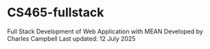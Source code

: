 # CS465-fullstack
Full Stack Development of Web Application with MEAN
Developed by Charles Campbell
Last updated: 12 July 2025